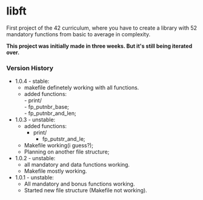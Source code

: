 # libft
First project of the 42 curriculum, where you have to create a library with 52 mandatory functions from basic to average in complexity.

**This project was initially made in three weeks. But it's still being iterated over.**  

### Version History
- 1.0.4 - stable:  
	- makefile definetely working with all functions. 
	- added functions:  
		  - print/  
  			  - fp_putnbr_base;  
 			   - fp_putnbr_and_len;  
- 1.0.3 - unstable:  
	- added functions:  
		- print/  
   			- fp_putstr_and_le;   
	- Makefile working(i guess?);  
	- Planning on another file structure;  
- 1.0.2 - unstable:  
	- all mandatory and data functions working.  
	- Makefile mostly working.
- 1.0.1 - unstable:  
	- All mandatory and bonus functions working.  
	- Started new file structure (Makefile not working).  
